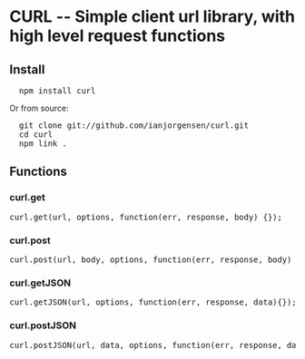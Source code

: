 # CURL -- Simple client url library, with high level request functions

## Install

<pre>
  npm install curl
</pre>

Or from source:
<pre>
  git clone git://github.com/ianjorgensen/curl.git 
  cd curl
  npm link .
</pre>

## Functions
### curl.get

<pre>curl.get(url, options, function(err, response, body) {});</pre>
	
### curl.post

<pre>curl.post(url, body, options, function(err, response, body) {});</pre>

### curl.getJSON

<pre>curl.getJSON(url, options, function(err, response, data){});</pre>

### curl.postJSON

<pre>curl.postJSON(url, data, options, function(err, response, data){});</pre>